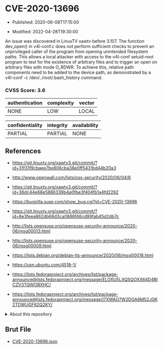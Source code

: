 # CVE-2020-13696

- Published: 2020-06-08T17:15:00

- Modified: 2022-04-28T19:30:00

An issue was discovered in LinuxTV xawtv before 3.107. The function dev_open() in v4l-conf.c does not perform sufficient checks to prevent an unprivileged caller of the program from opening unintended filesystem paths. This allows a local attacker with access to the v4l-conf setuid-root program to test for the existence of arbitrary files and to trigger an open on arbitrary files with mode O_RDWR. To achieve this, relative path components need to be added to the device path, as demonstrated by a v4l-conf -c /dev/../root/.bash_history command.

### CVSS Score: **3.6**

| authentication | complexity | vector |
| --- | --- | --- |
| NONE | LOW | LOCAL |

| confidentiality | integrity | availability |
| --- | --- | --- |
| PARTIAL | PARTIAL | NONE |

## References

* https://git.linuxtv.org/xawtv3.git/commit/?id=31f31f9cbaee7be806cba38e0ff5431bd44b20a3

* http://www.openwall.com/lists/oss-security/2020/06/04/6

* https://git.linuxtv.org/xawtv3.git/commit/?id=36dc44e68e5886339b4a0fbe3f404fb1a4fd2292

* https://bugzilla.suse.com/show_bug.cgi?id=CVE-2020-13696

* https://git.linuxtv.org/xawtv3.git/commit/?id=8e3feea862db68d3ca0886f46cd99fab45d2db7c

* http://lists.opensuse.org/opensuse-security-announce/2020-06/msg00013.html

* http://lists.opensuse.org/opensuse-security-announce/2020-06/msg00009.html

* https://lists.debian.org/debian-lts-announce/2020/06/msg00018.html

* https://usn.ubuntu.com/4518-1/

* https://lists.fedoraproject.org/archives/list/package-announce@lists.fedoraproject.org/message/ELOXU5LXQSQOXX64D4BICZV3TQWOBXHC/

* https://lists.fedoraproject.org/archives/list/package-announce@lists.fedoraproject.org/message/I7XWAO7W2DGA6M52JGK2TDWUGF62Q2KY/

<details>
<summary>About this repository</summary> 

  This repository is part of the project [Live Hack CVE](https://github.com/Live-Hack-CVE). Main website can be found [www.live-hack.org](https://www.live-hack.org) 
  
  Made by [Sn0wAlice](https://github.com/Sn0wAlice) for the people that care about security and need to have a feed of the latest CVEs. Hope you enjoy it, don't forget to star the repo and follow me on [Twitter](https://twitter.com/Sn0wAlice) and [Github](https://github.com/Sn0wAlice). And that is my [personnal website](https://www.alice-snow.me/)

  - [Home Page](https://github.com/Live-Hack-CVE)
  - [Framework](https://github.com/Live-Hack-CVE/cve-framework)
  - [CVE database](https://github.com/Live-Hack-CVE/full_database)
  - [Changelog](https://github.com/Live-Hack-CVE/Changelog)
</details>

## Brut File

* [CVE-2020-13696.json](https://raw.githubusercontent.com/Live-Hack-CVE/full_database/main/cves/2020/CVE-2020-13696.json)

